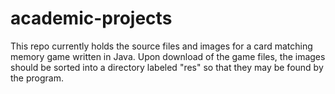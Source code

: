 # academic-projects

This repo currently holds the source files and images for a card matching memory game written in Java. Upon download of the game files, the images should be sorted into a directory labeled "res" so that they may be found by the program.
